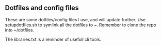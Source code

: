 ## Dotfiles and config files

These are some dotfiles/config files I use, and will update further.
Use setupdotfiles.sh to symlink all the dotfiles to ~. Remember to clone the repo into ~/dotfiles.

The libraries.txt is a reminder of usefull cli tools.
